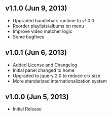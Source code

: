 ## v1.1.0 (Jun 9, 2013)

  - Upgraded handlebars runtime to v1.0.0
  - Reorder playlists/albums on menu
  - Improve video matcher logic
  - Some bugfixes

## v1.0.1 (Jun 6, 2013)

  - Added License and Changelog
  - Initial panel changed to home
  - Upgraded to jquery 2.0 to reduce crx size
  - More standarized internationalization system

## v1.0.0 (Jun 5, 2013)

  - Initial Release
